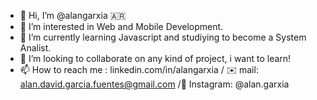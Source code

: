 - 👋 Hi, I’m @alangarxia  🇦🇷
- 👀 I’m interested in Web and Mobile Development.
- 🌱 I’m currently learning Javascript and studiying to become a System Analist.
- 💞️ I’m looking to collaborate on any kind of project, i want to learn!
- 📫 How to reach me : linkedin.com/in/alangarxia / ✉️  mail: alan.david.garcia.fuentes@gmail.com /📱  Instagram: @alan.garxia
<!---
alangarxia/alangarxia is a ✨ special ✨ repository because its `README.md` (this file) appears on your GitHub profile.
You can click the Preview link to take a look at your changes.
--->
